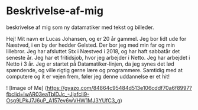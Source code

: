 # Beskrivelse-af-mig
beskrivelse af mig som ny datamatiker med tekst og billeder.

Hej!
Mit navn er Lucas Johansen, og er 20 år gammel. Jeg bor lidt ude for Næstved, i en by der hedder Gelsted. Der bor jeg med min far og min lillebror. Jeg har afsluttet Stx i Næstved i 2018, og har haft sabbatår det seneste år. Jeg har et fritidsjob, hvor jeg arbejder i Netto. Jeg har arbejdet i Netto i 3 år. Jeg er startet på Datamatiker-linjen, da jeg synes det lød spændende, og ville rigtig gerne lære og programmere. Samtidig med at computere og it er vejen frem, føler jeg denne uddannelse er et hit!


! [Image of Me]
(https://gyazo.com/84864c95484d513e106cddf70a6f8997?fbclid=IwAR03eaTblDJc_-Jjafcli9-Osg9LPkJ7J6uP_A157ev6wVHW1MJ3YUfC3_g)
